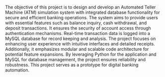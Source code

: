 The objective of this project is to design and develop an Automated 
Teller Machine (ATM) simulation system with integrated database 
functionality for secure and efficient banking operations. The system 
aims to provide users with essential features such as balance inquiry, 
cash withdrawal, and deposit transactions. It ensures the security of 
account access through authentication mechanisms. Real-time 
transaction data is logged into a MySQL database for record keeping 
and analysis. The project focuses on enhancing user experience with 
intuitive interfaces and detailed receipts. Additionally, it emphasizes 
modular and scalable code architecture for potential feature 
expansions. By leveraging Python for the application and MySQL for 
database management, the project ensures reliability and robustness. 
This project serves as a prototype for digital banking automation. 
